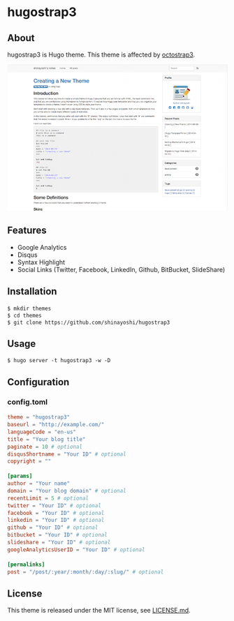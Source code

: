 # hugostrap3

## About

hugostrap3 is Hugo theme. This theme is affected by [octostrap3](https://github.com/kAworu/octostrap3).

![Screenshot](images/tn.png)

## Features

* Google Analytics
* Disqus
* Syntax Highlight
* Social Links (Twitter, Facebook, LinkedIn, Github, BitBucket, SlideShare)

## Installation

	$ mkdir themes
	$ cd themes
	$ git clone https://github.com/shinayoshi/hugostrap3

## Usage

	$ hugo server -t hugostrap3 -w -D

## Configuration

### config.toml

```toml:config.toml
theme = "hugostrap3"
baseurl = "http://example.com/"
languageCode = "en-us"
title = "Your blog title"
paginate = 10 # optional
disqusShortname = "Your ID" # optional
copyright = ""

[params]
author = "Your name"
domain = "Your blog domain" # optional
recentLimit = 5 # optional
twitter = "Your ID" # optional
facebook = "Your ID" # optional
linkedin = "Your ID" # optional
github = "Your ID" # optional
bitbucket = "Your ID" # optional
slideshare = "Your ID" # optional
googleAnalyticsUserID = "Your ID" # optional

[permalinks]
post = "/post/:year/:month/:day/:slug/" # optional
```

## License

This theme is released under the MIT license, see [LICENSE.md](LICENSE.md).

